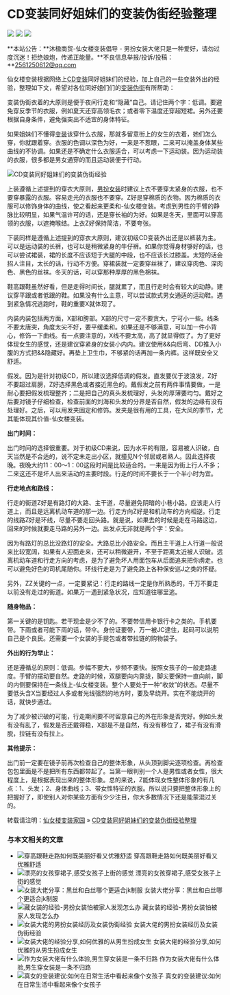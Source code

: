 # CD变装同好姐妹们的变装伪街经验整理

![](/wp-content/uploads/cdts/bianzhuang2.jpg) ![](/wp-content/uploads/cdts/bianzhuang2.jpg) ![](/wp-content/uploads/cdts/bianzhuang2.jpg)

**本站公告：**沐楹商贸-仙女楼变装倡导 - 男扮女装大佬只是一种爱好，请勿过度沉迷！拒绝娘炮，传递正能量。**不良信息举报/投诉/投稿：**2561250612@qq.com

仙女楼变装根据网络上[CD变装](https://www.xiannvlou.cn)同好姐妹们的经验，加上自己的一些变装外出的经验，整理如下文，希望对各位同好姐们们的[变装伪街](https://www.xiannvlou.cn)有所帮助：

变装伪街衣着的大原则是便于夜间行走和“隐藏”自己。请记住两个字：低调。要避免穿反季节的衣服，例如夏天还穿高领毛衣；或者零下温度还穿超短裙。另外还要根据自身条件，避免强突出不适宜的身体特征。

如果姐妹们不懂得[变装](https://www.xiannvlou.cn)该穿什么衣服，那就多留意街上的女生的衣着，她们怎么穿，你就跟着穿。衣服的色调以深色为好，一来是不惹眼，二来可以掩盖身体某些曲线的不协调。如果还是不确定什么衣服适合，可以考虑一下运动装。因为运动装的衣服，很多都是男女通穿的而且运动装便于行动。

![CD变装同好姐妹们的变装伪街经验](https://www.xiannvlou.cn/wp-content/uploads/2015/10/5337022358928375.jpg)

上装遵循上述提到的穿衣大原则，[男扮女装](https://www.xiannvlou.cn)时建议上衣不要穿太紧身的衣服，也不要穿暴露的衣服。容易走光的衣服也不要穿。Z好是穿棉质的衣物。因为棉质的衣服可以修饰身体的曲线，使之看起来更柔和-仙女楼变装。考虑到男性的手臂的静脉比较明显，如果气温许可的话，还是穿长袖的为好。如果是冬天，里面可以穿高领的衣服，以遮掩喉结。上衣Z好保持简洁，不要夸张。

下装同样是遵循上述提到的穿衣大原则，建议初级CD变装外出还是以裤装为主。可以是运动装的长裤，也可以是稍微紧身的牛仔裤。如果你觉得身材够好的话，也可以尝试裙装，裙的长度不应该短于大腿的中段，也不应该长过膝盖。太短的话会招人注目，太长的话，行动不方便。穿裙装就一定要穿丝袜了，建议穿肉色、深肉色、黑色的丝袜。冬天的话，可以穿那种厚厚的黑色棉袜。

鞋高跟鞋虽然好看，但是走得时间长，腿就累了，而且行走时会有较大的动静。建议穿平跟或者低跟的鞋。如果没有什么主意，可以尝试款式男女通适的运动鞋。遇到紧急情况逃跑时，鞋的重要X就体现了。

内装内装包括两方面，X部和胯部。X部的尺寸一定不要贪大，宁可小一些。线条不要太唐突，角度太尖不好，要平缓柔和。如果还是不够满意，可以加一件小背心，修饰一下曲线。有一点要注意的，X线不要太高，高了就显得假了。为了更好体现女生的感觉，还是建议穿紧身的女装小内内。建议使用&&向后弯、DD推入小腹的方式把&&隐藏好。再垫上卫生巾，不够紧的话再加一条内裤。这样既安全又舒适。

假发。因为是针对初级CD，所以建议选择低调的假发。直发要优于波浪发，Z好不要超过肩膀，Z好选择黑色或者接近黑色的。戴假发之前有两件事情要做，一是耐心要把假发梳理整齐；二是把自己的真头发梳理好，头发的厚薄要均匀。戴好之后要对镜子仔细检查，检查前面的刘海和头发的分界是否自然，假发的边缘有没有处理好。之后，可以用发夹固定和修饰。发夹是很有用的工具，在大风的季节，尤其能体现其价值-仙女楼变装。

**出门时间：**

出门时间的选择很重要。对于初级CD来说，因为水平的有限，容易被人识破，白天当然是不合适的，说不定未走出小区，就撞见N个邻居或者熟人。因此选择夜晚。夜晚大约11：00～1：00这段时间是比较适合的。一来是因为街上行人不多；二来这还不是坏人出来活动的主要时段。行走的时间不要长于一个半小时为宜。

**行走地点和路线：**

行走的街道Z好是有路灯的大路、主干道，尽量避免阴暗的小巷小路。应该走人行道上，而且是远离机动车道的那一边。行走方向Z好是和机动车的方向相逆。行走的线路Z好是环线，尽量不要走回头路。就是说，如果去的时候是走在马路这边，回来的时候就要走马路的另外一边。出发点无非就是两个字：安全。

因为有路灯的总比没路灯的安全。大路总比小路安全。而且主干道上人行道一般说来比较宽阔，如果有人迎面走来，还可以稍微避开，不至于距离太近被人识破。远离机动车道和行走方向的考虑，是为了避免坏人用面包车从后面追来把你虏走。也可以避免好色的司机尾随你。环线行走是为了避免路上各种保安巡J之类的怀疑。

另外，ZZ关键的一点，一定要紧记：行走的路线一定是你所熟悉的，千万不要走以前没有走过的街道。如果万一遇到紧急状况，应知道往哪里逃。

**随身物品：**

第一关键的是钥匙。若干现金是少不了的。不要带信用卡银行卡之类的。手机要带。下雨或者可能下雨的话，带伞。身份证要带，万一被JC逮住，起码可以说明自己是个良民。还需要一个女装的手提包或者带拉链的购物袋子。

**外出的行为举止：**

还是遵循总的原则：低调。步幅不要大，步频不要快。按照女孩子的一般走路速度。手臂的摆动要自然。走路的时候，双腿要向内靠拢，脚尖要保持一直向前，脚的内侧要保持在一条线上-仙女楼变装。整个人要处于一种“收敛”的状态。尽量不要低头含X当要经过人多或者光线强烈的地方时，要及早绕开。实在不能绕开的话，就快步通过。

为了减少被识破的可能，行走期间要不时留意自己的外在形象是否完好。例如头发有没有乱了，假发是否还戴得稳，X部是不是自然，有没有移位了，裙子有没有滑脱，拉链有没有拉上。

**其他提示：**

出门前一定要在镜子前再次检查自己的整体形象，从头顶到脚尖逐项检查。再检查包包里面是不是把所有东西都带起了。当第一眼判别一个人是男性或者女性，很大程度上，是根据表现出来的整体形象。总的来说，Z能体现女性整体形象的有几点：1、头发；2、身体曲线；3、带女性特征的衣服。所以说只要把整体形象上的把握好了，即使别人对你某些方面有少少注目，你大多数情况下还是能蒙混过关的。

转载请注明：[仙女楼变装家园](https://www.xiannvlou.cn/) » [CD变装同好姐妹们的变装伪街经验整理](https://www.xiannvlou.cn/2932.html)

### 与本文相关的文章

- ![穿高跟鞋走路如何既美丽好看又优雅舒适](https://www.xiannvlou.cn/wp-content/uploads/2023/07/a778f67814a-220x150.jpg) 穿高跟鞋走路如何既美丽好看又优雅舒适
- ![漂亮的女孩穿裙子,感受女孩子上街的感觉](https://www.xiannvlou.cn/wp-content/uploads/2022/05/22050302a.jpg) 漂亮的女孩穿裙子,感受女孩子上街的感觉
- ![女装大佬分享：黑丝和白丝哪个更适合jk制服](https://www.xiannvlou.cn/wp-content/uploads/2021/08/jk21081201-220x150.jpg) 女装大佬分享：黑丝和白丝哪个更适合jk制服
- ![藏女装的经验-男扮女装怕被家人发现怎么办](https://www.xiannvlou.cn/wp-content/uploads/2021/08/81-220x150.jpg) 藏女装的经验-男扮女装怕被家人发现怎么办
- ![女装大佬的男扮女装经历及女装伪街经验](https://www.xiannvlou.cn/wp-content/uploads/2021/07/8dc549980955570a8f13d-220x150.jpg) 女装大佬的男扮女装经历及女装伪街经验
- ![女装大佬的经验分享,如何优雅的从男生扮成女生](https://www.xiannvlou.cn/wp-content/uploads/2021/07/c1db0474816e4885a1c7f-220x150.jpg) 女装大佬的经验分享,如何优雅的从男生扮成女生
- ![作为女装大佬有什么体验,男生穿女装是一条不归路](https://www.xiannvlou.cn/wp-content/uploads/2021/07/93137816-220x150.jpg) 作为女装大佬有什么体验,男生穿女装是一条不归路
- ![真女的变装建议:如何在日常生活中看起来像个女孩子](https://www.xiannvlou.cn/wp-content/uploads/2021/06/32b24947-220x150.jpg) 真女的变装建议:如何在日常生活中看起来像个女孩子
